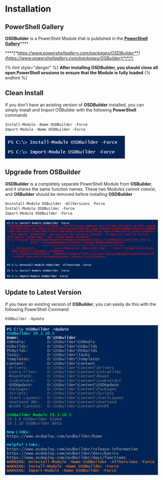 # Installation

## PowerShell Gallery

**OSDBuilder** is a PowerShell Module that is published in the [**PowerShell Gallery**](https://www.powershellgallery.com/)\*\*\*\*

\*\*\*\*[**https://www.powershellgallery.com/packages/OSDBuilder**](https://www.powershellgallery.com/packages/OSBuilder)\*\*\*\*

{% hint style="danger" %}
**After installing OSDBuilder, you should close all open PowerShell sessions to ensure that the Module is fully loaded**
{% endhint %}

## Clean Install

If you don't have an existing version of **OSDBuilder** installed, you can simply Install and Import OSBuilder with the following **PowerShell** commands

```text
Install-Module -Name OSDBuilder -Force
Import-Module -Name OSDBuilder -Force
```

![](../../../.gitbook/assets/image%20%28125%29.png)

## Upgrade from OSBuilder

**OSDBuilder** is a completely separate PowerShell Module from **OSBuilder**, and it shares the same function names.  These two Modules cannot coexist, and **OSBuilder** should be removed before installing **OSDBuilder**

```text
Uninstall-Module OSBuilder -AllVersions -Force
Install-Module OSDBuilder -Force
Import-Module OSDBuilder -Force
```

![](../../../.gitbook/assets/image%20%2828%29.png)

## Update to Latest Version

If you have an existing version of **OSBuilder**, you can easily do this with the following PowerShell Command

```text
OSDBuilder -Update
```

![](../../../.gitbook/assets/image%20%28210%29.png)

